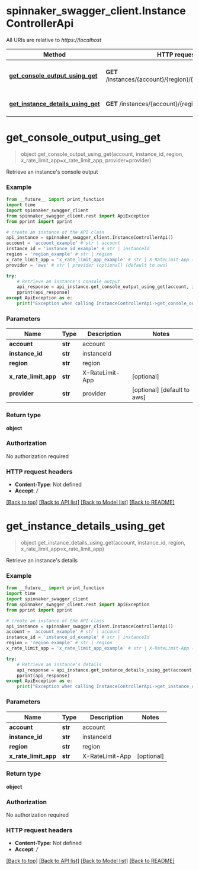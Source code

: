 # spinnaker_swagger_client.InstanceControllerApi

All URIs are relative to *https://localhost*

Method | HTTP request | Description
------------- | ------------- | -------------
[**get_console_output_using_get**](InstanceControllerApi.md#get_console_output_using_get) | **GET** /instances/{account}/{region}/{instanceId}/console | Retrieve an instance&#39;s console output
[**get_instance_details_using_get**](InstanceControllerApi.md#get_instance_details_using_get) | **GET** /instances/{account}/{region}/{instanceId} | Retrieve an instance&#39;s details


# **get_console_output_using_get**
> object get_console_output_using_get(account, instance_id, region, x_rate_limit_app=x_rate_limit_app, provider=provider)

Retrieve an instance's console output

### Example
```python
from __future__ import print_function
import time
import spinnaker_swagger_client
from spinnaker_swagger_client.rest import ApiException
from pprint import pprint

# create an instance of the API class
api_instance = spinnaker_swagger_client.InstanceControllerApi()
account = 'account_example' # str | account
instance_id = 'instance_id_example' # str | instanceId
region = 'region_example' # str | region
x_rate_limit_app = 'x_rate_limit_app_example' # str | X-RateLimit-App (optional)
provider = 'aws' # str | provider (optional) (default to aws)

try:
    # Retrieve an instance's console output
    api_response = api_instance.get_console_output_using_get(account, instance_id, region, x_rate_limit_app=x_rate_limit_app, provider=provider)
    pprint(api_response)
except ApiException as e:
    print("Exception when calling InstanceControllerApi->get_console_output_using_get: %s\n" % e)
```

### Parameters

Name | Type | Description  | Notes
------------- | ------------- | ------------- | -------------
 **account** | **str**| account | 
 **instance_id** | **str**| instanceId | 
 **region** | **str**| region | 
 **x_rate_limit_app** | **str**| X-RateLimit-App | [optional] 
 **provider** | **str**| provider | [optional] [default to aws]

### Return type

**object**

### Authorization

No authorization required

### HTTP request headers

 - **Content-Type**: Not defined
 - **Accept**: */*

[[Back to top]](#) [[Back to API list]](../README.md#documentation-for-api-endpoints) [[Back to Model list]](../README.md#documentation-for-models) [[Back to README]](../README.md)

# **get_instance_details_using_get**
> object get_instance_details_using_get(account, instance_id, region, x_rate_limit_app=x_rate_limit_app)

Retrieve an instance's details

### Example
```python
from __future__ import print_function
import time
import spinnaker_swagger_client
from spinnaker_swagger_client.rest import ApiException
from pprint import pprint

# create an instance of the API class
api_instance = spinnaker_swagger_client.InstanceControllerApi()
account = 'account_example' # str | account
instance_id = 'instance_id_example' # str | instanceId
region = 'region_example' # str | region
x_rate_limit_app = 'x_rate_limit_app_example' # str | X-RateLimit-App (optional)

try:
    # Retrieve an instance's details
    api_response = api_instance.get_instance_details_using_get(account, instance_id, region, x_rate_limit_app=x_rate_limit_app)
    pprint(api_response)
except ApiException as e:
    print("Exception when calling InstanceControllerApi->get_instance_details_using_get: %s\n" % e)
```

### Parameters

Name | Type | Description  | Notes
------------- | ------------- | ------------- | -------------
 **account** | **str**| account | 
 **instance_id** | **str**| instanceId | 
 **region** | **str**| region | 
 **x_rate_limit_app** | **str**| X-RateLimit-App | [optional] 

### Return type

**object**

### Authorization

No authorization required

### HTTP request headers

 - **Content-Type**: Not defined
 - **Accept**: */*

[[Back to top]](#) [[Back to API list]](../README.md#documentation-for-api-endpoints) [[Back to Model list]](../README.md#documentation-for-models) [[Back to README]](../README.md)

